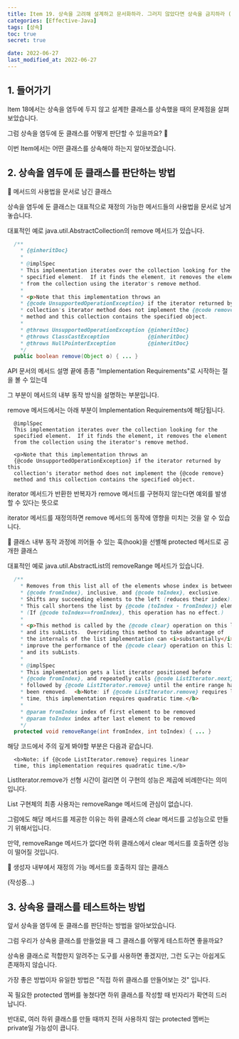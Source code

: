 ```yaml
---
title: Item 19. 상속을 고려해 설계하고 문서화하라. 그러지 않았다면 상속을 금지하라 (작성중)
categories: [Effective-Java]
tags: [상속]
toc: true
secret: true

date: 2022-06-27
last_modified_at: 2022-06-27
---
```


## 1. 들어가기

Item 18에서는 상속을 염두에 두지 않고 설계한 클래스를 상속했을 때의 문제점을 살펴보았습니다.

그럼 상속을 염두에 둔 클래스를 어떻게 판단할 수 있을까요? 🤔

이번 Item에서는 어떤 클래스를 상속해야 하는지 알아보겠습니다.

## 2. 상속을 염두에 둔 클래스를 판단하는 방법

🎯 메서드의 사용법을 문서로 남긴 클래스

상속을 염두에 둔 클래스는 대표적으로 재정의 가능한 메서드들의 사용법을 문서로 남겨놓습니다.

대표적인 예로 java.util.AbstractCollection의 remove 메서드가 있습니다.

```java
  /**
    * {@inheritDoc}
    *
    * @implSpec
    * This implementation iterates over the collection looking for the
    * specified element.  If it finds the element, it removes the element
    * from the collection using the iterator's remove method.
    *
    * <p>Note that this implementation throws an
    * {@code UnsupportedOperationException} if the iterator returned by this
    * collection's iterator method does not implement the {@code remove}
    * method and this collection contains the specified object.
    *
    * @throws UnsupportedOperationException {@inheritDoc}
    * @throws ClassCastException            {@inheritDoc}
    * @throws NullPointerException          {@inheritDoc}
    */
  public boolean remove(Object o) { ... }
```

API 문서의 메서드 설명 끝에 종종 "Implementation Requirements"로 시작하는 절을 볼 수 있는데

그 부분이 메서드의 내부 동작 방식을 설명하는 부분입니다.

remove 메서드에서는 아래 부분이 Implementation Requirements에 해당됩니다.

```
  @implSpec
  This implementation iterates over the collection looking for the
  specified element.  If it finds the element, it removes the element
  from the collection using the iterator's remove method.

  <p>Note that this implementation throws an
  {@code UnsupportedOperationException} if the iterator returned by this
  collection's iterator method does not implement the {@code remove}
  method and this collection contains the specified object.
```

iterator 메서드가 반환한 반복자가 remove 메서드를 구현하지 않는다면 예외를 발생할 수 있다는 뜻으로

iterator 메서드를 재정의하면 remove 메서드의 동작에 영향을 미치는 것을 알 수 있습니다.

🎯 클래스 내부 동작 과정에 끼어들 수 있는 훅(hook)을 선별해 protected 메서드로 공개한 클래스

대표적인 예로 java.util.AbstractList의 removeRange 메서드가 있습니다.

```java
  /**
    * Removes from this list all of the elements whose index is between
    * {@code fromIndex}, inclusive, and {@code toIndex}, exclusive.
    * Shifts any succeeding elements to the left (reduces their index).
    * This call shortens the list by {@code (toIndex - fromIndex)} elements.
    * (If {@code toIndex==fromIndex}, this operation has no effect.)
    *
    * <p>This method is called by the {@code clear} operation on this list
    * and its subLists.  Overriding this method to take advantage of
    * the internals of the list implementation can <i>substantially</i>
    * improve the performance of the {@code clear} operation on this list
    * and its subLists.
    *
    * @implSpec
    * This implementation gets a list iterator positioned before
    * {@code fromIndex}, and repeatedly calls {@code ListIterator.next}
    * followed by {@code ListIterator.remove} until the entire range has
    * been removed.  <b>Note: if {@code ListIterator.remove} requires linear
    * time, this implementation requires quadratic time.</b>
    *
    * @param fromIndex index of first element to be removed
    * @param toIndex index after last element to be removed
    */
  protected void removeRange(int fromIndex, int toIndex) { ... }
```

해당 코드에서 주의 깊게 봐야할 부분은 다음과 같습니다.

```
  <b>Note: if {@code ListIterator.remove} requires linear
  time, this implementation requires quadratic time.</b>
```

ListIterator.remove가 선형 시간이 걸리면 이 구현의 성능은 제곱에 비례한다는 의미입니다.

List 구현체의 최종 사용자는 removeRange 메서드에 관심이 없습니다.

그럼에도 해당 메서드를 제공한 이유는 하위 클래스의 clear 메서드를 고성능으로 만들기 위해서입니다.

만약, removeRange 메서드가 없다면 하위 클래스에서 clear 메서드를 호출하면 성능이 떨어질 것입니다.

🎯 생성자 내부에서 재정의 가능 메서드를 호출하지 않는 클래스

(작성중...)

## 3. 상속용 클래스를 테스트하는 방법

앞서 상속을 염두에 둔 클래스를 판단하는 방법을 알아보았습니다.

그럼 우리가 상속용 클래스를 만들었을 때 그 클래스를 어떻게 테스트하면 좋을까요?

상속용 클래스로 적합한지 알려주는 도구를 사용하면 좋겠지만, 그런 도구는 아쉽게도 존재하지 않습니다.

가장 좋은 방법이자 유일한 방법은 "직접 하위 클래스를 만들어보는 것" 입니다.

꼭 필요한 protected 멤버를 놓쳤다면 하위 클래스를 작성할 때 빈자리가 확연히 드러납니다.

반대로, 여러 하위 클래스를 만들 때까지 전혀 사용하지 않는 protected 멤버는 private일 가능성이 큽니다.
